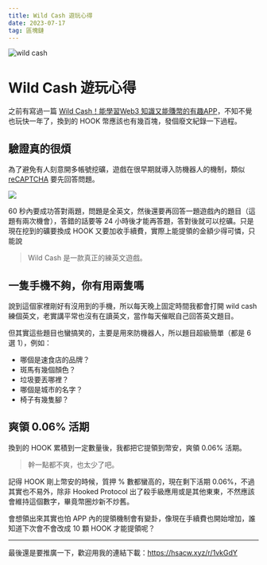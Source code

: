 ```yaml
---
title: Wild Cash 遊玩心得
date: 2023-07-17
tag: 區塊鏈
---
```


![wild cash](https://i2.wp.com/nerdcc.com/wp-content/uploads/2023/01/Wild-Cash-%E5%B0%81%E9%9D%A2.png?w=1200&ssl=1)


# Wild Cash 遊玩心得

之前有寫過一篇 [Wild Cash！能學習Web3 知識又能賺幣的有趣APP](https://nerdcc.com/games/wild_cash/)，不知不覺也玩快一年了，換到的 HOOK 幣應該也有幾百塊，發個廢文紀錄一下過程。

## 驗證真的很煩

為了避免有人刻意開多帳號挖礦，遊戲在很早期就導入防機器人的機制，類似 [reCAPTCHA](https://www.google.com/recaptcha/about/) 要先回答問題。

![](https://scontent.xx.fbcdn.net/v/t39.30808-6/243211807_10159329221520915_6114948322149332891_n.jpg?stp=cp0_dst-jpg_e15_p320x320_q65&_nc_cat=110&ccb=1-7&_nc_sid=8024bb&_nc_ohc=vFZW6K6BmMUAX9ET6PH&_nc_ht=scontent.ftpe8-4.fna&oh=00_AfBoQr1ZHjYfUSxSiN6KMGBebtISLA18wsxfHRIE5zWHRg&oe=64BA4323&_nc_fr=ftpe8c04)


60 秒內要成功答對兩題，問題是全英文，然後還要再回答一題遊戲內的題目（這題有兩次機會），答錯的話要等 24 小時後才能再答題，答對後就可以挖礦。只是現在挖到的礦要換成 HOOK 又要加收手續費，實際上能提領的金額少得可憐，只能說

> Wild Cash 是一款真正的練英文遊戲。

## 一隻手機不夠，你有用兩隻嗎

說到這個家裡剛好有沒用到的手機，所以每天晚上固定時間我都會打開 wild cash 練個英文，老實講平常也沒有在讀英文，當作每天催眠自己回答英文題目。

但其實這些題目也蠻搞笑的，主要是用來防機器人，所以題目超級簡單（都是 6 選 1），例如：

* 哪個是速食店的品牌？
* 斑馬有幾個顏色？
* 垃圾要丟哪裡？
* 哪個是城市的名字？
* 椅子有幾隻腳？

## 爽領 0.06% 活期

換到的 HOOK 累積到一定數量後，我都把它提領到幣安，爽領 0.06% 活期。

> 幹一點都不爽，也太少了吧。

記得 HOOK 剛上幣安的時候，質押 % 數都蠻高的，現在剩下活期 0.06%，不過其實也不易外，除非 Hooked Protocol 出了殺手級應用或是其他東東，不然應該會維持這個數字，畢竟幣圈炒新不炒舊。

會想領出來其實也怕 APP 內的提領機制會有變卦，像現在手續費也開始增加，誰知道下次會不會改成 10 顆 HOOK 才能提領呢？

---

最後還是要推廣一下，歡迎用我的連結下載：https://hsacw.xyz/r/1vkGdY


